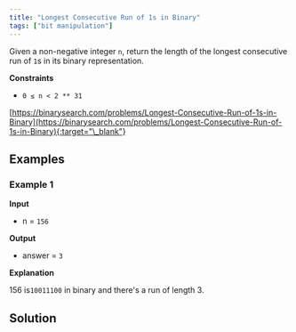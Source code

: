```yaml
---
title: "Longest Consecutive Run of 1s in Binary"
tags: ["bit manipulation"]
---
```


Given a non-negative integer `n`, return the length of the longest consecutive run of `1`s in its binary representation.

**Constraints**

- `0 ≤ n < 2 ** 31`

[https://binarysearch.com/problems/Longest-Consecutive-Run-of-1s-in-Binary](https://binarysearch.com/problems/Longest-Consecutive-Run-of-1s-in-Binary){:target="\_blank"}

## Examples

### Example 1

**Input**

- n = `156`

**Output**

- answer = `3`

**Explanation**

156 is`10011100` in binary and there's a run of length 3.

## Solution

<script src="https://gist.github.com/yaeba/16da7be5123724fcf6eccc25581cef5a.js?file=Longest-Consecutive-Run-of-1s-in-Binary.java"></script>
